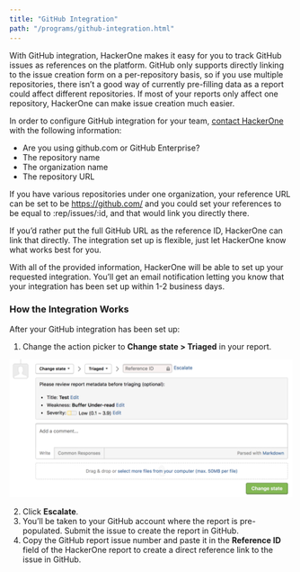 ```yaml
---
title: "GitHub Integration"
path: "/programs/github-integration.html"
---
```


With GitHub integration, HackerOne makes it easy for you to track GitHub issues as references on the platform. GitHub only supports directly linking to the issue creation form on a per-repository basis, so if you use multiple repositories, there isn’t a good way of currently pre-filling data as a report could affect different repositories. If most of your reports only affect one repository, HackerOne can make issue creation much easier.

In order to configure GitHub integration for your team, [contact HackerOne](https://support.hackerone.com/hc/en-us/requests/new) with the following information:

- Are you using github.com or GitHub Enterprise?
- The repository name
- The organization name
- The repository URL

If you have various repositories under one organization, your reference URL can be set to be https://github.com/ and you could set your references to be equal to :rep/issues/:id, and that would link you directly there.

If you’d rather put the full GitHub URL as the reference ID, HackerOne can link that directly. The integration set up is flexible, just let HackerOne know what works best for you.

With all of the provided information, HackerOne will be able to set up your requested integration. You’ll get an email notification letting you know that your integration has been set up within 1-2 business days.

### How the Integration Works
After your GitHub integration has been set up:
1. Change the action picker to **Change state > Triaged** in your report. 

![integrations](./images/integrations.png)

2. Click **Escalate**.
3. You’ll be taken to your GitHub account where the report is pre-populated. Submit the issue to create the report in GitHub.
4. Copy the GitHub report issue number and paste it in the **Reference ID** field of the HackerOne report to create a direct reference link to the issue in GitHub.  
